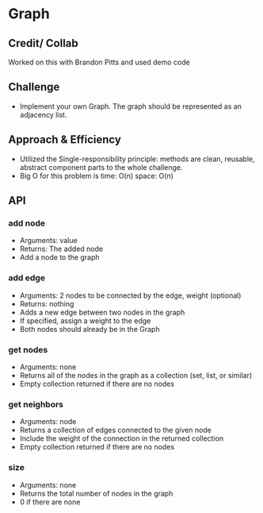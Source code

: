 # Graph

## Credit/ Collab

Worked on this with Brandon Pitts and used demo code

## Challenge

- Implement your own Graph. The graph should be represented as an adjacency list.

## Approach & Efficiency

- Utilized the Single-responsibility principle: methods are clean, reusable, abstract component parts to the whole challenge.
- Big O for this problem is time: O(n) space: O(n)

## API

### add node

- Arguments: value
- Returns: The added node
- Add a node to the graph

### add edge

- Arguments: 2 nodes to be connected by the edge, weight (optional)
- Returns: nothing
- Adds a new edge between two nodes in the graph
- If specified, assign a weight to the edge
- Both nodes should already be in the Graph

### get nodes

- Arguments: none
- Returns all of the nodes in the graph as a collection (set, list, or similar)
- Empty collection returned if there are no nodes

### get neighbors

- Arguments: node
- Returns a collection of edges connected to the given node
- Include the weight of the connection in the returned collection
- Empty collection returned if there are no nodes

### size

- Arguments: none
- Returns the total number of nodes in the graph
- 0 if there are none
